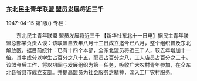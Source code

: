 ### 东北民主青年联盟  盟员发展将近三千

1947-04-15
第1版()
专栏：

　　东北民主青年联盟
    盟员发展将近三千
    【新华社东北十一日电】据民主青年联盟总部某负责人谈：该联盟自去年八月十三日成立迄今已八月，整个组织普及东北解放区。据目前统计：已有十四个本部，全东北盟员将近三千人，较去年增加十一倍。其中成分以学生占百分之八十五，职员占百分之八，工人店员占百分之三十。该盟今后工作，将以巩固与发展组织为第一任务，吸收广大农村青年参加，在全东北各省县市成立支部。并提高盟员为社会服务之精神，深入工厂农村服务。
